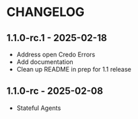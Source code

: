 # CHANGELOG

<!-- %% CHANGELOG_ENTRIES %% -->

## 1.1.0-rc.1 - 2025-02-18

- Address open Credo Errors
- Add documentation
- Clean up README in prep for 1.1 release

## 1.1.0-rc - 2025-02-08

- Stateful Agents
